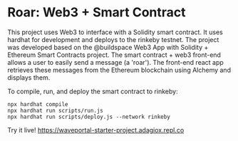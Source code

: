 # Roar: Web3 + Smart Contract

This project uses Web3 to interface with a Solidity smart contract. It uses hardhat for development and deploys to the rinkeby testnet. The project was developed based on the @buildspace Web3 App with Solidity + Ethereum Smart Contracts project. The smart contract + web3 front-end allows a user to easily send a message (a 'roar'). The front-end react app retrieves these messages from the Ethereum blockchain using Alchemy and displays them.


To compile, run, and deploy the smart contract to rinkeby:

```shell
npx hardhat compile
npx hardhat run scripts/run.js
npx hardhat run scripts/deploy.js --network rinkeby
```

Try it live!
https://waveportal-starter-project.adagiox.repl.co
